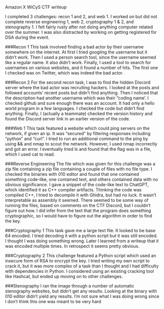 Amazon X WiCyS CTF writeup

I completed 3 challenges: recon 1 and 2, and web 1. I worked on but did not complete reverse engineering 1, web 2, cryptography 1 & 2, and stenography 1.
I felt fairly rusty after not doing anything computer related over the summer. I was also distracted by working on getting registered for DSA during the event.

###Recon 1
This task involved finding a bad actor by their username somewhere on the internet. At first I tried googling the username but it didn’t work. Then I used a person search tool, since the username seemed like a regular name. It also didn’t work. Finally, I used a tool to search for usernames on various websites, and it found a number of hits. The first one I checked was on Twitter, which was indeed the bad actor.

###Recon 2
For the second recon task, I was to find the hidden Discord server where the bad actor was recruiting hackers. I looked at the posts and followed accounts’ recent posts but didn’t find anything.
Then I noticed that the description had another username which was their “coding name’. I checked github and sure enough there was an account. It had only a hello world program in a few languages.
I checked the code but didn’t find anything. Finally, I (actually a teammate) checked the version history and found the Discord server link in an earlier version of the code.

###Web 1
This task featured a website which could ping servers on the network, if given an ip. It was “secured” by filtering responses including “python” and “curl”.
I tried to run an additional command to the ping by using && and nmap to scout the network. However, I used nmap incorrectly and got an error. I eventually tried ls and found that the flag was in a file, which I used cat to read.

###Reverse Engineering
The file which was given for this challenge was a zip file containing a zip file containing a couple of files with no file type.
I checked the binaries with 010 editor and found that one contained something code-like, one contained text, and others contained data with no obvious significance.
I gave a snippet of the code-like text to ChatGPT, which identified it as C++ compiler artifacts. Thinking the code was compiled C++, I tried to decompile it with Ghidra, but had no luck.
It wasn’t interpretable as assembly it seemed. There seemed to be some way of running the files, based on comments on the CTF Discord, but I couldn’t figure out how.
I did infer from the text that the program does something cryptographic, so I would have to figure out the algorithm in order to find the key.

###Cryptography 1
This task gave me a large text file. It looked to be base 64 encoded. I tried decoding it with a python script but it was still encoded. I thought I was doing something wrong. 
Later I learned from a writeup that it was encoded multiple times. In retrospect it seems pretty obvious.

###Cryptography 2
This challenge featured a Python script which used an insecure form of RSA to encrypt the key. I tried writing my own script to crack it, but it was more complex of a task than I thought and I had difficulty with dependencies in Python.
I considered using an existing cracking tool like Hashcat, but ended up moving on to other challenges.

###Stenography
I ran the image through a number of automatic stenography websites, but didn’t get any results. Looking at the binary with 010 editor didn’t yield any results.
I’m not sure what I was doing wrong since I don’t think this one was meant to be very hard

